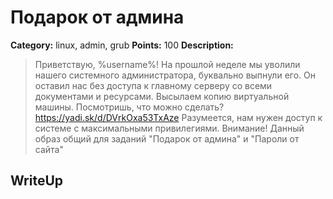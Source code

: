 # Подарок от админа


**Category:** linux, admin, grub
**Points:** 100
**Description:**

> Приветствую, %username%! На прошлой неделе мы уволили нашего системного администратора, буквально выпнули его. Он оставил нас без доступа к главному серверу со всеми документами и ресурсами. Высылаем копию виртуальной машины. Посмотришь, что можно сделать? 
> https://yadi.sk/d/DVrkOxa53TxAze
> Разумеется, нам нужен доступ к системе с максимальными привилегиями. 
> Внимание! Данный образ общий для заданий "Подарок от админа" и "Пароли от сайта"

## WriteUp 

